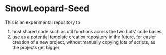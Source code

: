 # SnowLeopard-Seed
This is an experimental repository to 
1. host shared code such as util functions across the two bots' code bases
2. use as a potential template creation repository in the future, for easier creation of a new project, without manually copying lots of scripts, as the projects get bigger

